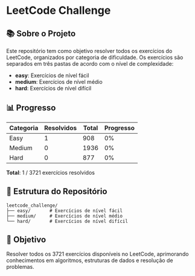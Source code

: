 # LeetCode Challenge

## 📚 Sobre o Projeto

Este repositório tem como objetivo resolver todos os exercícios do LeetCode, organizados por categoria de dificuldade. Os exercícios são separados em três pastas de acordo com o nível de complexidade:

- **easy**: Exercícios de nível fácil
- **medium**: Exercícios de nível médio
- **hard**: Exercícios de nível difícil

## 📊 Progresso

| Categoria | Resolvidos | Total | Progresso |
|-----------|------------|-------|-----------|
| Easy      | 1          | 908   | 0%        |
| Medium    | 0          | 1936  | 0%        |
| Hard      | 0          | 877   | 0%        |

**Total**: 1 / 3721 exercícios resolvidos

## 📁 Estrutura do Repositório

```
leetcode_challenge/
├── easy/       # Exercícios de nível fácil
├── medium/     # Exercícios de nível médio
└── hard/       # Exercícios de nível difícil
```

## 🎯 Objetivo

Resolver todos os 3721 exercícios disponíveis no LeetCode, aprimorando conhecimentos em algoritmos, estruturas de dados e resolução de problemas.